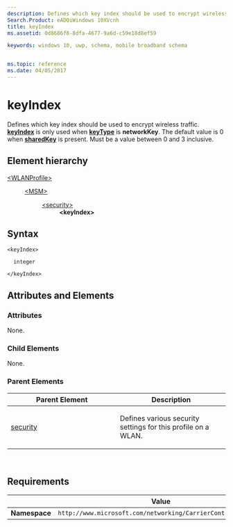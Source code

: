 ```yaml
---
description: Defines which key index should be used to encrypt wireless traffic.
Search.Product: eADQiWindows 10XVcnh
title: keyIndex
ms.assetid: 0d8686f8-8dfa-4677-9a6d-c59e18d8ef59

keywords: windows 10, uwp, schema, mobile broadband schema


ms.topic: reference
ms.date: 04/05/2017
---
```


# keyIndex


Defines which key index should be used to encrypt wireless traffic. [**keyIndex**](element-keyindex.md) is only used when [**keyType**](element-keytype.md) is **networkKey**. The default value is 0 when [**sharedKey**](element-sharedkey.md) is present. Must be a value between 0 and 3 inclusive.

## Element hierarchy

<dl>
<dt><a href="element-wlanprofile.md">&lt;WLANProfile&gt;</a></dt>
<dd>
<dl>
<dt><a href="element-msm.md">&lt;MSM&gt;</a></dt>
<dd>
<dl>
<dt><a href="element-security.md">&lt;security&gt;</a></dt>
<dd><b>&lt;keyIndex&gt;</b></dd>
</dl>
</dd>
</dl>
</dd>
</dl>

## Syntax

``` syntax
<keyIndex>

  integer

</keyIndex>
```

## Attributes and Elements


### Attributes

None.

### Child Elements

None.

### Parent Elements

<table>
<colgroup>
<col width="50%" />
<col width="50%" />
</colgroup>
<thead>
<tr class="header">
<th>Parent Element</th>
<th>Description</th>
</tr>
</thead>
<tbody>
<tr class="odd">
<td><a href="element-security.md">security</a> </td>
<td><p>Defines various security settings for this profile on a WLAN.</p></td>
</tr>
</tbody>
</table>

 

## Requirements

|          | Value        |
|----------|--------------|
| **Namespace** | `http://www.microsoft.com/networking/CarrierControl/WLAN/v1` |

 

 




